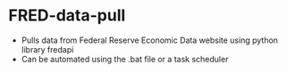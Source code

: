 # FRED-data-pull
- Pulls data from Federal Reserve Economic Data website using python library fredapi
- Can be automated using the .bat file or a task scheduler
